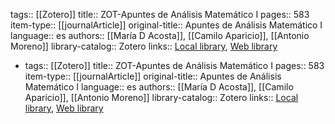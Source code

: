 tags:: [[Zotero]]
title:: ZOT-Apuntes de Análisis Matemático I
pages:: 583
item-type:: [[journalArticle]]
original-title:: Apuntes de Análisis Matemático I
language:: es
authors:: [[María D Acosta]], [[Camilo Aparicio]], [[Antonio Moreno]]
library-catalog:: Zotero
links:: [Local library](zotero://select/library/items/5G34A8TD), [Web library](https://www.zotero.org/users/8347879/items/5G34A8TD)

-
  tags:: [[Zotero]]
  title:: ZOT-Apuntes de Análisis Matemático I
  pages:: 583
  item-type:: [[journalArticle]]
  original-title:: Apuntes de Análisis Matemático I
  language:: es
  authors:: [[María D Acosta]], [[Camilo Aparicio]], [[Antonio Moreno]]
  library-catalog:: Zotero
  links:: [Local library](zotero://select/library/items/5G34A8TD), [Web library](https://www.zotero.org/users/8347879/items/5G34A8TD)